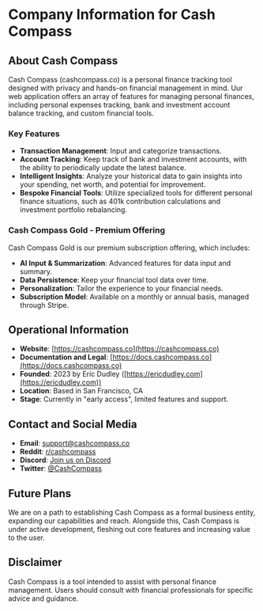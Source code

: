 # Company Information for Cash Compass

## About Cash Compass

Cash Compass (cashcompass.co) is a personal finance tracking tool designed with privacy and hands-on financial management in mind. Uur web application offers an array of features for managing personal finances, including personal expenses tracking, bank and investment account balance tracking, and custom financial tools.

### Key Features

- **Transaction Management**: Input and categorize transactions.
- **Account Tracking**: Keep track of bank and investment accounts, with the ability to periodically update the latest balance.
- **Intelligent Insights**: Analyze your historical data to gain insights into your spending, net worth, and potential for improvement.
- **Bespoke Financial Tools**: Utilize specialized tools for different personal finance situations, such as 401k contribution calculations and investment portfolio rebalancing.

### Cash Compass Gold - Premium Offering

Cash Compass Gold is our premium subscription offering, which includes:

- **AI Input & Summarization**: Advanced features for data input and summary.
- **Data Persistence**: Keep your financial tool data over time.
- **Personalization**: Tailor the experience to your financial needs.
- **Subscription Model**: Available on a monthly or annual basis, managed through Stripe.

## Operational Information

- **Website**: [https://cashcompass.co](https://cashcompass.co)
- **Documentation and Legal**: [https://docs.cashcompass.co](https://docs.cashcompass.co)
- **Founded**: 2023 by Eric Dudley ([https://ericdudley.com](https://ericdudley.com))
- **Location**: Based in San Francisco, CA
- **Stage**: Currently in "early access", limited features and support.

## Contact and Social Media

- **Email**: [support@cashcompass.co](mailto:support@cashcompass.co)
- **Reddit**: [r/cashcompass](https://reddit.com/r/cashcompass)
- **Discord**: [Join us on Discord](https://discord.gg/Au332G8CJW)
- **Twitter**: [@CashCompass](https://twitter.com/CashCompass)

## Future Plans

We are on a path to establishing Cash Compass as a formal business entity, expanding our capabilities and reach. Alongside this, Cash Compass is under active development, fleshing out core features and increasing value to the user.

## Disclaimer

Cash Compass is a tool intended to assist with personal finance management. Users should consult with financial professionals for specific advice and guidance.
